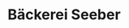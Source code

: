 ---
title: "Bäckerei Seeber"
url: /neuhaus-am-rennweg/baeckerei-seeber-schmalenbuchener-strasse/
shop: Bäckerei
---